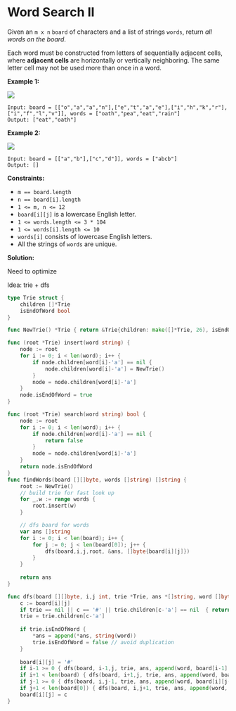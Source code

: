 # Word Search II

Given an  `m x n`  `board` of characters and a list of strings  `words`, return  _all words on the board_.

Each word must be constructed from letters of sequentially adjacent cells, where  **adjacent cells**  are horizontally or vertically neighboring. The same letter cell may not be used more than once in a word.

**Example 1:**

![](https://assets.leetcode.com/uploads/2020/11/07/search1.jpg)

	Input: board = [["o","a","a","n"],["e","t","a","e"],["i","h","k","r"],["i","f","l","v"]], words = ["oath","pea","eat","rain"]
	Output: ["eat","oath"]

**Example 2:**

![](https://assets.leetcode.com/uploads/2020/11/07/search2.jpg)

	Input: board = [["a","b"],["c","d"]], words = ["abcb"]
	Output: []

**Constraints:**

-   `m == board.length`
-   `n == board[i].length`
-   `1 <= m, n <= 12`
-   `board[i][j]`  is a lowercase English letter.
-   `1 <= words.length <= 3 * 104`
-   `1 <= words[i].length <= 10`
-   `words[i]`  consists of lowercase English letters.
-   All the strings of  `words`  are unique.

**Solution:**

Need to optimize

Idea: trie + dfs

```go
type Trie struct {
    children []*Trie
    isEndOfWord bool
}

func NewTrie() *Trie { return &Trie{children: make([]*Trie, 26), isEndOfWord: false}}

func (root *Trie) insert(word string) {
    node := root
    for i := 0; i < len(word); i++ {
        if node.children[word[i]-'a'] == nil {
            node.children[word[i]-'a'] = NewTrie()
        }
        node = node.children[word[i]-'a']
    }
    node.isEndOfWord = true
}

func (root *Trie) search(word string) bool {
    node := root
    for i := 0; i < len(word); i++ {
        if node.children[word[i]-'a'] == nil {
            return false
        }
        node = node.children[word[i]-'a']
    }
    return node.isEndOfWord
}
func findWords(board [][]byte, words []string) []string {
    root := NewTrie()
    // build trie for fast look up
    for _,w := range words {
        root.insert(w)
    }

    // dfs board for words
    var ans []string
    for i := 0; i < len(board); i++ {
        for j := 0; j < len(board[0]); j++ {
            dfs(board,i,j,root, &ans, []byte{board[i][j]})        
        }
    }
    
    return ans
}

func dfs(board [][]byte, i,j int, trie *Trie, ans *[]string, word []byte) {
    c := board[i][j]
    if trie == nil || c == '#' || trie.children[c-'a'] == nil  { return }
    trie = trie.children[c-'a']
    
    if trie.isEndOfWord { 
        *ans = append(*ans, string(word))
        trie.isEndOfWord = false // avoid duplication
    }
    
    board[i][j] = '#'
    if i-1 >= 0 { dfs(board, i-1,j, trie, ans, append(word, board[i-1][j])) }
    if i+1 < len(board) { dfs(board, i+1,j, trie, ans, append(word, board[i+1][j])) }
    if j-1 >= 0 { dfs(board, i,j-1, trie, ans, append(word, board[i][j-1])) }
    if j+1 < len(board[0]) { dfs(board, i,j+1, trie, ans, append(word, board[i][j+1])) }
    board[i][j] = c
}
```